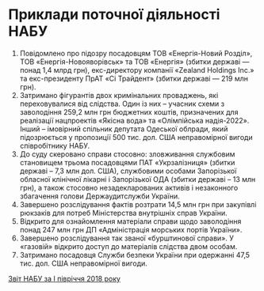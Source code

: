 # Приклади поточної діяльності НАБУ 


<ol>
	<li>Повідомлено про підозру посадовцям ТОВ «Енергія-Новий Розділ», ТОВ «Енергія-Новояворівськ» та ТОВ «Енергія» (збитки державі — понад 1,4 млрд грн), екс-директору компанії «Zealand Holdings Inc.» та екс-президенту ПрАТ «Сі Трайдент» (збитки державі — 219 млн грн).</li>
	<li>Затримано фігурантів двох кримінальних проваджень, які переховувалися від слідства. Один із них – учасник схеми з заволодіння 259,2 млн грн бюджетних коштів, призначених для реалізації нацпроектів «Якісна вода» та «Олімпійська надія-2022». Інший – імовірний спільник депутата Одеської облради, який підозрюється у пропозиції 500 тис. дол. США неправомірної вигоди співробітнику НАБУ.</li>
	<li>До суду скеровано справи стосовно: зловживання службовим становищем трьома посадовцями ПАТ «Укрзалізниця» (збитки державі – 7,3 млн дол. США), службовими особами Запорізької обласної клінічної лікарні і Запорізької ОДА (збитки державі – 13 млн грн), а також стосовно незадекларованих активів і незаконного збагачення голови Держаудитслужби України.</li>
	<li>Завершено розслідування фактів розтрати 14,5 млн грн при закупівлі рюкзаків для потреб Міністерства внутрішніх справ України.</li>
	<li>Відкрито для ознайомлення матеріали справи щодо заволодіння понад 247 млн грн ДП «Адміністрація морських портів України».</li>
	<li>Завершено розслідування так званої «бурштинової справи». У «газовій» відкрито доступ до матеріалів слідства двом особам.</li>
	<li>Затримано посадовця Служби безпеки України при одержанні 47,5 тис. дол. США неправомірної вигоди.</li>
</ol>

[Звіт НАБУ за І півріччя 2018 року](https://nabu.gov.ua/sites/default/files/reports/zvit_10.08.2018_sayt.pdf)